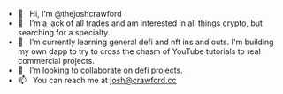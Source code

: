 - 👋  &nbsp; Hi, I’m @thejoshcrawford
- 👀  &nbsp; I’m a jack of all trades and am interested in all things crypto, but searching for a specialty. 
- 🌱  &nbsp; I’m currently learning general defi and nft ins and outs. I'm building my own dapp to try to cross the chasm of YouTube tutorials to real commercial projects. 
- 💞️  &nbsp; I’m looking to collaborate on defi projects. 
- 📫  &nbsp; You can reach me at josh@crawford.cc

<!---
thejoshcrawford/thejoshcrawford is a ✨ special ✨ repository because its `README.md` (this file) appears on your GitHub profile.
You can click the Preview link to take a look at your changes.
--->
